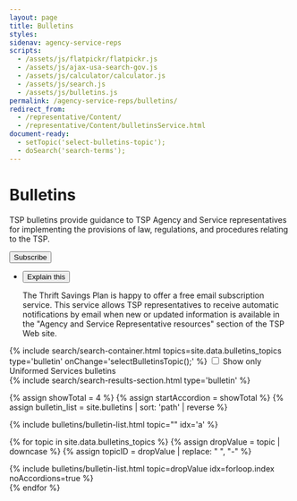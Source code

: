 ```yaml
---
layout: page
title: Bulletins
styles:
sidenav: agency-service-reps
scripts:
  - /assets/js/flatpickr/flatpickr.js
  - /assets/js/ajax-usa-search-gov.js
  - /assets/js/calculator/calculator.js
  - /assets/js/search.js
  - /assets/js/bulletins.js
permalink: /agency-service-reps/bulletins/
redirect_from:
  - /representative/Content/
  - /representative/Content/bulletinsService.html
document-ready:
  - setTopic('select-bulletins-topic');
  - doSearch('search-terms');
---
```


# Bulletins

TSP bulletins provide guidance to TSP Agency and Service representatives for implementing the provisions of law, regulations, and procedures relating to the TSP.

<div><button class="usa-button-big" onclick="window.location.href = '{{ site.baseurl }}/exit/?idx=2';">Subscribe</button></div>
<ul class="usa-accordion explain-this subscribe">
  <li>
    <button class="usa-accordion-button" aria-expanded="false" aria-controls="subscribe">Explain this</button>
    <div id="subscribe" class="usa-accordion-content">
    <p>The Thrift Savings Plan is happy to offer a free email subscription service. This service allows TSP representatives to receive automatic notifications by email when new or updated information is available in the "Agency and Service Representative resources" section of the TSP Web site.</p>
    </div>
  </li>
</ul>

<!-- SEARCH FORMS -->
<section class="search-bulletins inline-search">
  <div class="usa-grid-full">
    <div class="usa-width-one-whole">
        {% include search/search-container.html topics=site.data.bulletins_topics
          type='bulletin' onChange='selectBulletinsTopic();' %}
        <!-- checkbox to see USV bulletins only -->
        <input id="usv-only" type="checkbox" name="usv-only" value="usv-only" onChange="usvOnlyGood();" onBlur="usvOnlyGood();"/>
        <label for="usv-only">Show only Uniformed Services bulletins</label>
    </div><!-- END div.usa-width-one-whole -->
  </div><!-- END div.usa-grid-full -->
</section>
{% include search/search-results-section.html type='bulletin' %}

{% assign showTotal = 4 %}<!-- # Help me find bulletins about {#forms} -->
{% assign startAccordion = showTotal %}
{% assign bulletin_list = site.bulletins | sort: 'path' | reverse %}

<div id="bulletins-container" markdown="1">
<div id="select-bulletins-0" class="select-bulletins-div" markdown="1">
{% include bulletins/bulletin-list.html topic="" idx='a' %}<!-- # All Bulletins  -->
</div>

{% for topic in site.data.bulletins_topics %}
  {% assign dropValue = topic | downcase  %}
  {% assign topicID = dropValue | replace: " ", "-" %}
  <div id="select-bulletins-{{ topicID }}"  class="select-bulletins-div hide" markdown="1">
  {% include bulletins/bulletin-list.html topic=dropValue idx=forloop.index noAccordions=true %}<!-- # All {{topicID}} Bulletins  -->
  </div>
{% endfor %}
</div>

<!-- CONTENT END -->
